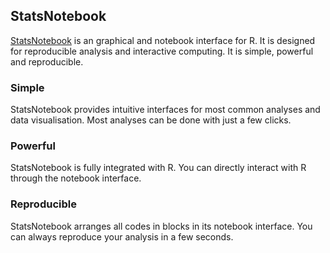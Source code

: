 ## StatsNotebook

[StatsNotebook](https://statsnotebook.io) is an graphical and notebook interface for R. It is designed for reproducible analysis and interactive computing. It is simple, powerful and reproducible.

### Simple

StatsNotebook provides intuitive interfaces for most common analyses and data visualisation. Most analyses can be done with just a few clicks.

### Powerful

StatsNotebook is fully integrated with R. You can directly interact with R through the notebook interface.

### Reproducible

StatsNotebook arranges all codes in blocks in its notebook interface. You can always reproduce your analysis in a few seconds.